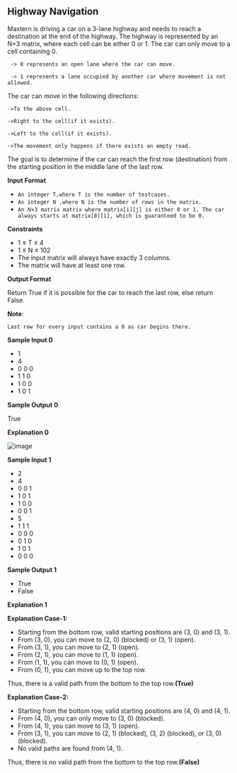 Highway Navigation
-------------------
Maxtern is driving a car on a 3-lane highway and needs to reach a destination at the end of the highway. The highway is represented by an N×3 matrix, where each cell can be either 0 or 1. The car can only move to a cell containing 0.

```
 -> 0 represents an open lane where the car can move.

 -> 1 represents a lane occupied by another car where movement is not allowed.

```

The car can move in the following directions:

```
->To the above cell.

->Right to the cell(if it exists).

->Left to the cell(if it exists).

->The movement only happens if there exists an empty road.

```

The goal is to determine if the car can reach the first row (destination) from the starting position in the middle lane of the last row.

**Input Format**

-   `An integer T,where T is the number of testcases.`
-   `An integer N ,where N is the number of rows in the matrix.`
-   `An 𝑁×3 matrix matrix where matrix[i][j] is either 0 or 1. The car always starts at matrix[0][1], which is guaranteed to be 0.`

**Constraints**

-   1 ≤ T ≤ 4
-   1 ≤ N ≤ 102
-   The input matrix will always have exactly 3 columns.
-   The matrix will have at least one row.

**Output Format**

Return True if it is possible for the car to reach the last row, else return False.

**Note**:

```
Last row for every input contains a 0 as car begins there.

```

**Sample Input 0**
- 1
- 4
- 0 0 0
- 1 1 0
- 1 0 0
- 1 0 1

**Sample Output 0**

True

**Explanation 0**

![image](https://s3.amazonaws.com/hr-assets/0/1723996590-4d60c27793-image.jpg)

**Sample Input 1**

- 2
- 4
- 0 0 1
- 1 0 1
- 1 0 0
- 0 0 1
- 5
- 1 1 1
- 0 0 0
- 0 1 0
- 1 0 1
- 0 0 0

**Sample Output 1**

- True
- False

**Explanation 1**

**Explanation Case-1:**

-   Starting from the bottom row, valid starting positions are (3, 0) and (3, 1).
-   From (3, 0), you can move to (2, 0) (blocked) or (3, 1) (open).
-   From (3, 1), you can move to (2, 1) (open).
-   From (2, 1), you can move to (1, 1) (open).
-   From (1, 1), you can move to (0, 1) (open).
-   From (0, 1), you can move up to the top row.

Thus, there is a valid path from the bottom to the top row.**(True)**

**Explanation Case-2:**

-   Starting from the bottom row, valid starting positions are (4, 0) and (4, 1).
-   From (4, 0), you can only move to (3, 0) (blocked).
-   From (4, 1), you can move to (3, 1) (open).
-   From (3, 1), you can move to (2, 1) (blocked), (3, 2) (blocked), or (3, 0) (blocked).
-   No valid paths are found from (4, 1).

Thus, there is no valid path from the bottom to the top row.**(False)**
